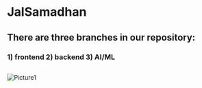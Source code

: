# JalSamadhan
## There are three branches in our repository:
### 1) frontend 2) backend 3) AI/ML
##

![Picture1](https://github.com/Samar-28/JalSamadhan/assets/114453652/33a145b6-3352-4fd5-9a78-33fc1713b5f9)
